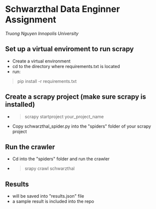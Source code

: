 # Schwarzthal Data Enginner Assignment

*Truong Nguyen*
*Innopolis University*

## Set up a virtual enviroment to run scrapy
- Create a virtual environment
- cd to the directory where requirements.txt is located
- run:
> pip install -r requirements.txt

## Create a scrapy project (make sure scrapy is installed)
- > scrapy startproject your_project_name
- Copy schwarzthal_spider.py into the "spiders" folder of your scrapy project

## Run the crawler
- Cd into the "spiders" folder and run the crawler
- > srapy crawl schwarzthal

## Results
- will be saved into "results.json" file
- a sample result is included into the repo
